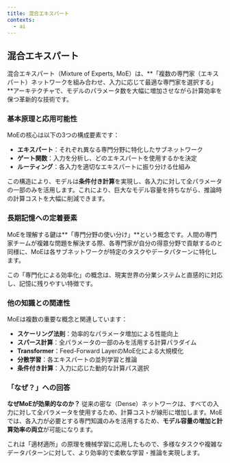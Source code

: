 ```yaml
---
title: 混合エキスパート
contexts:
  - ai
---
```


<Context name="ai">

## 混合エキスパート

混合エキスパート（Mixture of Experts, MoE）は、**「複数の専門家（エキスパート）ネットワークを組み合わせ、入力に応じて最適な専門家を選択する」**アーキテクチャで、モデルのパラメータ数を大幅に増加させながら計算効率を保つ革新的な技術です。

### 基本原理と応用可能性

MoEの核心は以下の3つの構成要素です：
- **エキスパート**：それぞれ異なる専門分野に特化したサブネットワーク
- **ゲート関数**：入力を分析し、どのエキスパートを使用するかを決定
- **ルーティング**：各入力を適切なエキスパートに振り分ける仕組み

この構造により、モデルは**条件付き計算**を実現し、各入力に対して全パラメータの一部のみを活用します。これにより、巨大なモデル容量を持ちながら、推論時の計算コストを大幅に削減できます。

### 長期記憶への定着要素

MoEを理解する鍵は**「専門分野の使い分け」**という概念です。人間の専門家チームが複雑な問題を解決する際、各専門家が自分の得意分野で貢献するのと同様に、MoEは各サブネットワークが特定のタスクやデータパターンに特化します。

この「専門化による効率化」の概念は、現実世界の分業システムと直感的に対応し、記憶に残りやすい特徴です。

### 他の知識との関連性

MoEは複数の重要な概念と関連しています：
- **スケーリング法則**：効率的なパラメータ増加による性能向上
- **スパース計算**：全パラメータの一部のみを活用する計算パラダイム
- **Transformer**：Feed-Forward LayerのMoE化による大規模化
- **分散学習**：各エキスパートの並列学習と推論
- **条件付き計算**：入力に応じた動的な計算パス選択

### 「なぜ？」への回答

**なぜMoEが効果的なのか？**
従来の密な（Dense）ネットワークは、すべての入力に対して全パラメータを使用するため、計算コストが線形に増加します。MoEでは、各入力が必要とする専門知識のみを活用するため、**モデル容量の増加と計算効率の両立**が可能になります。

これは「適材適所」の原理を機械学習に応用したもので、多様なタスクや複雑なデータパターンに対して、より効率的で柔軟な学習・推論を実現します。

</Context>

